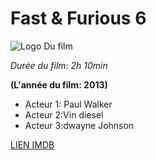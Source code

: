 ﻿# Fast & Furious 6

![Logo Du film](http://www.mbc.net/default/mediaObject/Photos/2015/July/Week-3/19-7-2015/Fast%20and%20Furious%206/original/3371482c42b59851533225018f095dcac305190f/Fast+and+Furious+6.jpg)

*Durée du film: 2h 10min*

**(L'année du film: 2013)**

* Acteur 1: Paul Walker
* Acteur 2:Vin diesel
* Acteur 3:dwayne Johnson

[LIEN IMDB](http://www.imdb.com/title/tt1905041/?ref_=tt_rec_tt)
